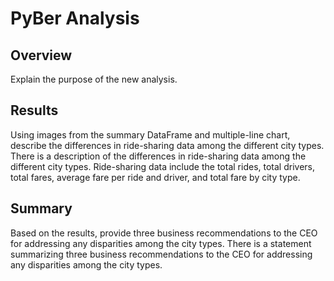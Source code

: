 # PyBer Analysis

## Overview

Explain the purpose of the new analysis.

## Results

Using images from the summary DataFrame and multiple-line chart, describe the differences in ride-sharing data among the different city types.
There is a description of the differences in ride-sharing data among the different city types. Ride-sharing data include the total rides, total drivers, total fares, average fare per ride and driver, and total fare by city type.

## Summary

Based on the results, provide three business recommendations to the CEO for addressing any disparities among the city types.
There is a statement summarizing three business recommendations to the CEO for addressing any disparities among the city types. 
